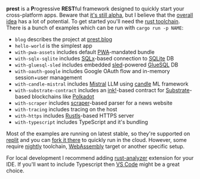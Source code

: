 **prest** is a **P**rogressive **REST**ful framework designed to quickly start your cross-platform apps. Beware that [it's still alpha](https://prest.blog/roadmap), but I believe that the [overall idea](https://prest.blog/motivation) has a lot of potential. To get started you'll need the [rust toolchain](https://rustup.rs/). There is a bunch of examples which can be run with `cargo run -p NAME`:

- `blog` describes the project at [prest.blog](https://prest.blog)
- `hello-world` is the simplest app
- `with-pwa-assets` includes default [PWA](https://web.dev/what-are-pwas/)-mandated bundle
- `with-sqlx-sqlite` includes [SQLx](https://github.com/launchbadge/sqlx)-based connection to [SQLite](https://www.sqlite.org/index.html) DB
- `with-gluesql-sled` includes embedded [sled](http://sled.rs/)-powered [GlueSQL](https://gluesql.org/docs/) DB
- `with-oauth-google` includes Google OAuth flow and in-memory session+user management
- `with-candle-mistral` includes [Mistral](https://mistral.ai/news/announcing-mistral-7b/) LLM using [candle](https://github.com/huggingface/candle) ML framework
- `with-substrate-contract` includes an [ink!](https://use.ink/)-based contract for [Substrate](https://substrate.io/)-based blockchains like [Polkadot](https://www.polkadot.network/)
- `with-scraper` includes [scraper](https://github.com/causal-agent/scraper-based)-based parser for a news website
- `with-tracing` includes tracing on the host
- `with-https` includes [Rustls](https://github.com/rustls/rustls)-based HTTPS server
- `with-typescript` includes TypeScript and it's bundling

Most of the examples are running on latest stable, so they're supported on [replit](https://replit.com/) and you can [fork it there](https://replit.com/@eDezhic/prest) to quickly run in the cloud. However, some require [nightly](https://rust-lang.github.io/rustup/concepts/channels.html#working-with-nightly-rust) toolchain, [WebAssembly](https://webassembly.org/) target or another specific setup.

For local development I recommend adding [rust-analyzer](https://rust-analyzer.github.io/) extension for your IDE. If you'll want to include Typescript then [VS Code](https://code.visualstudio.com/) might be a great choice.
